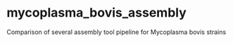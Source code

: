 # mycoplasma_bovis_assembly
Comparison of several assembly tool pipeline for Mycoplasma bovis strains
